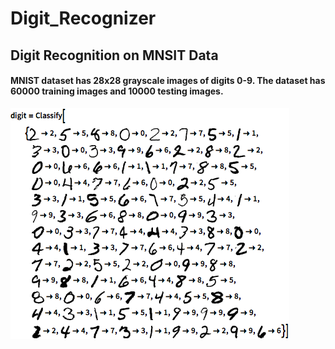 # Digit_Recognizer
## Digit Recognition on MNSIT Data
#### MNIST dataset has 28x28 grayscale images of digits 0-9. The dataset has 60000 training images and 10000 testing images.
![alt text](img.png)
